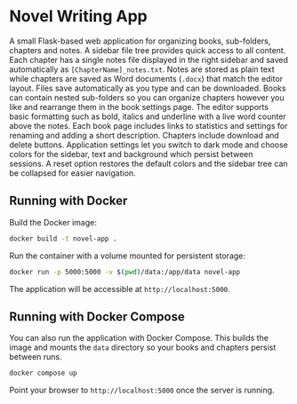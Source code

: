 # Novel Writing App

A small Flask-based web application for organizing books, sub-folders, chapters and notes. A sidebar file tree provides quick access to all content. Each chapter has a single notes file displayed in the right sidebar and saved automatically as `[ChapterName]_notes.txt`. Notes are stored as plain text while chapters are saved as Word documents (`.docx`) that match the editor layout. Files save automatically as you type and can be downloaded. Books can contain nested sub-folders so you can organize chapters however you like and rearrange them in the book settings page. The editor supports basic formatting such as bold, italics and underline with a live word counter above the notes. Each book page includes links to statistics and settings for renaming and adding a short description. Chapters include download and delete buttons. Application settings let you switch to dark mode and choose colors for the sidebar, text and background which persist between sessions. A reset option restores the default colors and the sidebar tree can be collapsed for easier navigation.

## Running with Docker

Build the Docker image:

```bash
docker build -t novel-app .
```

Run the container with a volume mounted for persistent storage:

```bash
docker run -p 5000:5000 -v $(pwd)/data:/app/data novel-app
```

The application will be accessible at `http://localhost:5000`.

## Running with Docker Compose

You can also run the application with Docker Compose. This builds the image and
mounts the `data` directory so your books and chapters persist between runs.

```bash
docker compose up
```

Point your browser to `http://localhost:5000` once the server is running.
